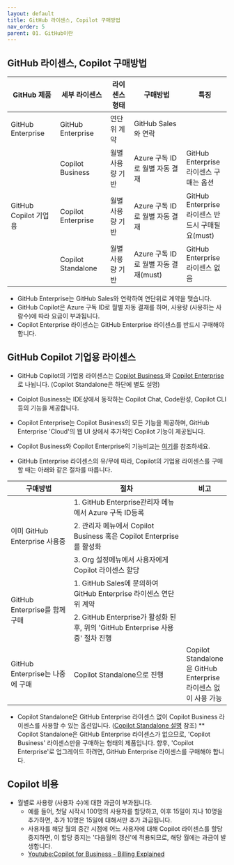 ```yaml
---
layout: default
title: GitHub 라이센스, Copilot 구매방법
nav_order: 5
parent: 01. GitHub이란
---
```



## GitHub 라이센스, Copilot 구매방법

<table>
   <thead>
      <tr>
         <th>GitHub 제품</th>
         <th>세부 라이센스</th>
         <th>라이센스 형태</th>
         <th>구매방법</th>
         <th style="width: 20%">특징</th>
      </tr>
   </thead>
   <tbody>
           <tr>
             <td>GitHub Enterprise</td>
             <td>GitHub Enterprise</td>
             <td>연단위 계약</td>
             <td>GitHub Sales와 연락</td>
             <td></td>
           </tr>
           <tr>
             <td rowspan="3">GitHub Copilot 기업용</td>
             <td>Copilot Business</td>
             <td>월별 사용량 기반</td>
             <td>Azure 구독 ID로 월별 자동 결재</td>
             <td>GitHub Enterprise라이센스 구매는 옵션</td>
           </tr>
           <tr>
             <td>Copilot Enterprise</td>
             <td>월별 사용량 기반</td>
             <td>Azure 구독 ID로 월별 자동 결재 </td>
             <td>GitHub Enterprise 라이센스 반드시 구매필요(must)</td>
           </tr>
           <tr>
             <td>Copilot Standalone</td>
             <td>월별 사용량 기반</td>
             <td>Azure 구독 ID로 월별 자동 결재(must)</td>
             <td>GitHub Enterprise 라이센스 없음</td>
           </tr>
   </tbody>
</table>

- GitHub Enterprise는 GitHub Sales와 연락하여 연단위로 계약을 맺습니다.
- GitHub Copilot은 Azure 구독 ID로 월별 자동 결재를 하며, 사용량 (사용하는 사람수)에 따라 요금이 부과됩니다.
- Copilot Enterprise 라이센스는 GitHub Enterprise 라이센스를 반드시 구매해야 합니다.

## GitHub Copilot 기업용 라이센스

- GitHub Copilot의 기업용 라이센스는 <U>Copilot Business </U> 와 <U>Copilot Enterprise </U> 로 나뉩니다. (Copilot Standalone은 하단에 별도 설명) 

- Coiplot Business는 IDE상에서 동작하는 Copilot Chat, Code완성, Copilot CLI 등의 기능을 제공합니다. 
- Copilot Enterprise는 Copilot Business의 모든 기능을 제공하며, GitHub Enterprise 'Cloud'의 웹 UI 상에서 추가적인 Copilot 기능이 제공됩니다.

- Copilot Business와 Copilot Enterprise의 기능비교는 [여기](../Ch6.Copilot/03.Copilot-license-comparison.md)를 참조하세요.

- GitHub Enterprise 라이센스의 유/무에 따라, Copilot의 기업용 라이센스를 구매할 때는 아래와 같은 절차를 따릅니다.

<table>
   <thead>
      <tr>
         <th>구매방법</th>
         <th>절차</th>
         <th style="width: 20%">비고</th>
      </tr>
   </thead>
   <tbody>
      <tr>
         <td rowspan="3">이미 GitHub Enterprise 사용중</td>
         <td>1. GitHub Enterprise관리자 메뉴에서 Azure 구독 ID등록</td>
         <td></td>
      </tr>
      <tr>
         <td>2. 관리자 메뉴에서 Copilot Business 혹은 Copilot Enterprise를 활성화</td>
         <td></td>
      </tr>
      <tr>
         <td>3. Org 설정메뉴에서 사용자에게 Copilot 라이센스 할당</td>
         <td></td>
      </tr>
      <tr>
         <td rowspan="2">GitHub Enterprise를 함께 구매</td>
         <td>1. GitHub Sales에 문의하여 GitHub Enterprise 라이센스 연단위 계약</td>
         <td></td>
      </tr>
      <tr>
         <td>2. GitHub Enterprise가 활성화 된 후, 위의 'GitHub Enterprise 사용중' 절차 진행</td>
         <td></td>
      </tr>
      <tr>
         <td>GitHub Enterprise는 나중에 구매</td>
         <td>Copilot Standalone으로 진행 </td>
         <td>Copilot Standalone은 GitHub Enterprise 라이센스 없이 사용 가능</td>
      </tr>
   </tbody>
</table>

- Copilot Standalone은 GitHub Enterprise 라이센스 없이 Copilot Business 라이센스를 사용할 수 있는 옵션입니다. ([Copilot Standalone 설명](../Ch6.Copilot/05.CopilotStandalone.md) 참조) 
  ** Copilot Standalone은 GitHub Enterprise 라이센스가 없으므로, 'Copilot Business' 라이센스만을 구매하는 형태의 제품입니다. 향후, 'Copilot Enterprise'로 업그레이드 하려면, GitHub Enterprise 라이센스를 구매해야 합니다.

## Copilot 비용 

- 월별로 사용량 (사용자 수)에 대한 과금이 부과됩니다.
    - 예를 들어, 첫달 시작시 100명의 사용자를 할당하고, 이후 15일이 지나 10명을 추가하면, 추가 10명은 15일에 대해서만 추가 과금됩니다.
    - 사용자를 해당 월의 중간 시점에 어느 사용자에 대해 Copilot 라이센스를 할당 중지하면, 이 할당 중지는 '다음월의 갱신'에 적용되므로, 해당 월에는 과금이 발생합니다.
    - [Youtube:Copilot for Business - Billing Explained](https://youtu.be/sFpSH8jikSA)
